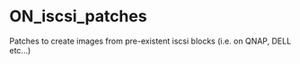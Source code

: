 ON_iscsi_patches
================

Patches to create images from  pre-existent iscsi  blocks (i.e. on QNAP, DELL etc...)
